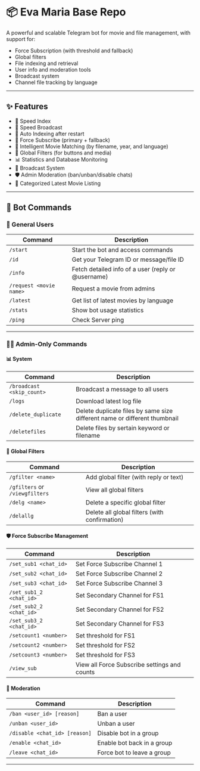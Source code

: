 # 📦 Eva Maria Base Repo

A powerful and scalable Telegram bot for movie and file management, with support for:
- Force Subscription (with threshold and fallback)
- Global filters
- File indexing and retrieval
- User info and moderation tools
- Broadcast system
- Channel file tracking by language

---

## ✨ Features

- 🚀 Speed Index
- 🚄 Speed Broadcast
- 📂 Auto Indexing after restart
- 🔐 Force Subscribe (primary + fallback)
- 🧠 Intelligent Movie Matching (by filename, year, and language)
- 🧰 Global Filters (for buttons and media)
- 📊 Statistics and Database Monitoring
- 📢 Broadcast System
- 🛡️ Admin Moderation (ban/unban/disable chats)
- 🎥 Categorized Latest Movie Listing

---

## 🧾 Bot Commands

### 👥 General Users
| Command | Description |
|--------|-------------|
| `/start` | Start the bot and access commands |
| `/id` | Get your Telegram ID or message/file ID |
| `/info` | Fetch detailed info of a user (reply or @username) |
| `/request <movie name>` | Request a movie from admins |
| `/latest` | Get list of latest movies by language |
| `/stats` | Show bot usage statistics |
| `/ping` | Check Server ping |

---

### 🧑‍💻 Admin-Only Commands

#### 📊 System
| Command | Description |
|--------|-------------|
| `/broadcast <skip_count>` | Broadcast a message to all users |
| `/logs` | Download latest log file |
| `/delete_duplicate` | Delete duplicate files by same size different name or different thumbnail |
| `/deletefiles` | Delete files by sertain keyword or filename |

#### 🧾 Global Filters
| Command | Description |
|--------|-------------|
| `/gfilter <name>` | Add global filter (with reply or text) |
| `/gfilters` or `/viewgfilters` | View all global filters |
| `/delg <name>` | Delete a specific global filter |
| `/delallg` | Delete all global filters (with confirmation) |

#### 🛡️ Force Subscribe Management
| Command | Description |
|--------|-------------|
| `/set_sub1 <chat_id>` | Set Force Subscribe Channel 1 |
| `/set_sub2 <chat_id>` | Set Force Subscribe Channel 2 |
| `/set_sub3 <chat_id>` | Set Force Subscribe Channel 3 |
| `/set_sub1_2 <chat_id>` | Set Secondary Channel for FS1 |
| `/set_sub2_2 <chat_id>` | Set Secondary Channel for FS2 |
| `/set_sub3_2 <chat_id>` | Set Secondary Channel for FS3 |
| `/setcount1 <number>` | Set threshold for FS1 |
| `/setcount2 <number>` | Set threshold for FS2 |
| `/setcount3 <number>` | Set threshold for FS3 |
| `/view_sub` | View all Force Subscribe settings and counts |

#### 🚨 Moderation
| Command | Description |
|--------|-------------|
| `/ban <user_id> [reason]` | Ban a user |
| `/unban <user_id>` | Unban a user |
| `/disable <chat_id> [reason]` | Disable bot in a group |
| `/enable <chat_id>` | Enable bot back in a group |
| `/leave <chat_id>` | Force bot to leave a group |

---
